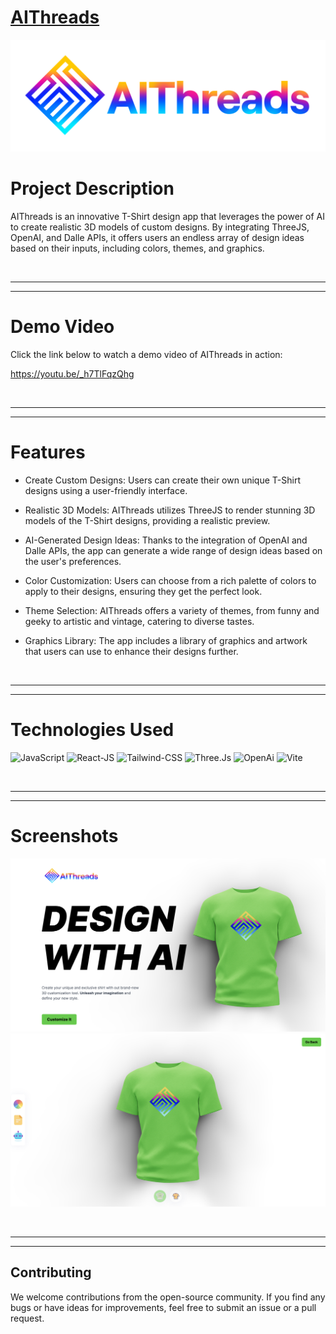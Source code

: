 # <a href="https://ai-threads.vercel.app/">AIThreads</a>

![AIThreads Logo](./README_assets/full_logo.png)

# Project Description

AIThreads is an innovative T-Shirt design app that leverages the power of AI to create realistic 3D models of custom designs. By integrating ThreeJS, OpenAI, and Dalle APIs, it offers users an endless array of design ideas based on their inputs, including colors, themes, and graphics.

<br>
<hr>
<hr>

# Demo Video

Click the link below to watch a demo video of AIThreads in action:

https://youtu.be/_h7TlFqzQhg

<!-- [AIThreads Demo Video](https://youtu.be/_h7TlFqzQhg) -->
<!-- <video width="640" height="360" controls>
  <source src="/README_assets/AIThreads.mov" type="video/mov">
</video> -->
<br>
<hr>
<hr>

# Features

- Create Custom Designs: Users can create their own unique T-Shirt designs using a user-friendly interface.

- Realistic 3D Models: AIThreads utilizes ThreeJS to render stunning 3D models of the T-Shirt designs, providing a realistic preview.

- AI-Generated Design Ideas: Thanks to the integration of OpenAI and Dalle APIs, the app can generate a wide range of design ideas based on the user's preferences.

- Color Customization: Users can choose from a rich palette of colors to apply to their designs, ensuring they get the perfect look.

- Theme Selection: AIThreads offers a variety of themes, from funny and geeky to artistic and vintage, catering to diverse tastes.

- Graphics Library: The app includes a library of graphics and artwork that users can use to enhance their designs further.


<br>

<hr>
<hr>

# Technologies Used

![JavaScript](https://img.shields.io/badge/JavaScript-323330?style=for-the-badge&logo=javascript&logoColor=F7DF1E)
![React-JS](https://img.shields.io/badge/ReactJs-20232A?style=for-the-badge&logo=react&logoColor=61DAFB)
![Tailwind-CSS](https://img.shields.io/badge/Tailwind-blue?style=for-the-badge&logo=tailwindcss&logoColor=61DAFB)
![Three.Js](https://img.shields.io/badge/Three.Js-ADE?style=for-the-badge&logo=threedotjs&logoColor=black)
![OpenAi](https://img.shields.io/badge/OpenAi-darkgreen?style=for-the-badge&logo=openai&logoColor=white)
![Vite](https://img.shields.io/badge/Vite-yellow?style=for-the-badge&logo=vite&logoColor=white)

<br>

<hr>
<hr>

# Screenshots

![Screenshot 1](/README_assets/ss1.png)
![Screenshot 2](/README_assets/ss2.png)


<br>
<hr>
<hr>

## Contributing

We welcome contributions from the open-source community. If you find any bugs or have ideas for improvements, feel free to submit an issue or a pull request.

<!-- <br> -->

<!-- <br>
<hr>
